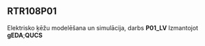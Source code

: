 ## RTR108P01
Elektrisko ķēžu modelēšana un simulācija, darbs **P01_LV**
Izmantojot __gEDA__;__QUCS__
